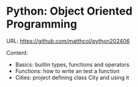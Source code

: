 # Python: Object Oriented Programming

URL: https://github.com/matthcol/python202406

Content:
- Basics: builtin types, functions and operators
- Functions: how to write an test a function
- Cities: project defining class City and using it